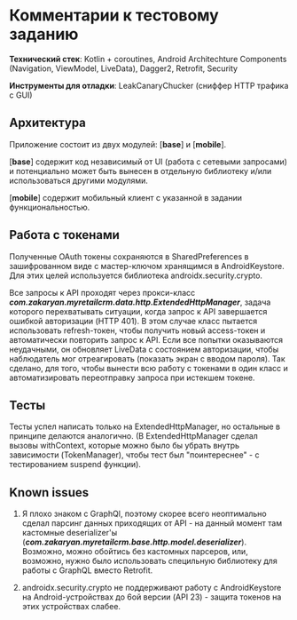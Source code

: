 # Комментарии к тестовому заданию

**Технический стек**: Kotlin + coroutines, Android Architechture Components (Navigation, ViewModel, LiveData), Dagger2, Retrofit, Security

**Инструменты для отладки**: LeakCanaryChucker (сниффер HTTP трафика с GUI)

## Архитектура

Приложение состоит из двух модулей: [**base**] и [**mobile**].

[**base**] содержит код независимый от UI (работа с сетевыми запросами) и потенциально может быть вынесен в отдельную библиотеку и/или использоваться другими модулями.


[**mobile**] содержит мобильный клиент с указанной в задании функциональностью.

## Работа с токенами

Полученные OAuth токены сохраняются в SharedPreferences в зашифрованном виде с мастер-ключом хранящимся в AndroidKeystore. Для этих целей используется библиотека androidx.security.crypto.

Все запросы к API проходят через прокси-класс _**com.zakaryan.myretailcrm.data.http.ExtendedHttpManager**_, задача которого перехватывать ситуации, когда запрос к API завершается ошибкой авторизации (HTTP 401). В этом случае класс пытается использовать refresh-токен, чтобы получить новый access-токен и автоматически повторить запрос к API. Если все попытки оказываются неудачными, он обновляет LiveData с состоянием авторизации, чтобы наблюдатель мог отреагировать (показать экран с вводом пароля). Так сделано, для того, чтобы вынести всю работу с токенами в один класс и автоматизировать переотправку запроса при истекшем токене.

## Тесты

Тесты успел написать только на ExtendedHttpManager, но остальные в принципе делаются аналогично. (В ExtendedHttpManager сделал вызовы withContext, которые можно было бы убрать внутрь зависимости (TokenManager), чтобы тест был "поинтереснее" - с тестированием suspend функции).

## Known issues

1. Я плохо знаком с GraphQl, поэтому скорее всего неоптимально сделал парсинг данных приходящих от API - на данный момент там кастомные deserializer'ы (_**com.zakaryan.myretailcrm.base.http.model.deserializer**_).
Возможно, можно обойтись без кастомных парсеров, или, возможно, нужно было использовать специльную библиотеку для работы с GraphQL вместо Retrofit. 

2. androidx.security.crypto не поддерживают работу с AndroidKeystore на Android-устройствах до 6ой версии (API 23) - защита токенов на этих устройствах слабее.







